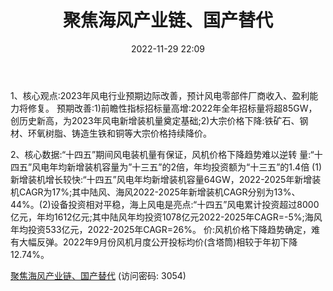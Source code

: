 ﻿---
title: 聚焦海风产业链、国产替代
date: 2022-11-29 22:09
tags:
- 风电设备
updated: 
---

1、核心观点:2023年风电行业预期边际改善，预计风电零部件厂商收入、盈利能力将修复。
预期改善:1)前瞻性指标招标量高增:2022年全年招标量将超85GW，创历史新高，为2023年风电新增装机量奠定基础;2)大宗价格下降:铁矿石、钢材、环氧树脂、铸造生铁和铜等大宗价格持续降价。
<!-- more -->
2、核心数据:“十四五”期间风电装机量有保证，风机价格下降趋势难以逆转
量:“十四五”风电年均新增装机容量为”十三五”的2倍，年均投资额为“十三五”的1.4倍
(1)新增装机增长较快:“十四五”风电年均新增装机容量64GW，2022-2025年新增装机CAGR为17%;其中陆风、海风2022-2025年新增装机CAGR分别为13%、44%。(2)设备投资相对平稳，海上风电是亮点:“十四五”风电累计投资超过8000亿元，年均1612亿元;其中陆风年均投资1078亿元2022-2025年CAGR=-5%;海风年均投资533亿元，2022-2025年CAGR=26%。
价:风机价格下降趋势确定，难有大幅反弹。2022年9月份风机月度公开投标均价(含塔筒)相较于年初下降12.74%。

[聚焦海风产业链、国产替代](https://url12.ctfile.com/f/3948612-735795275-5caf3f?p=3054)
(访问密码: 3054)

